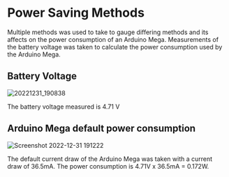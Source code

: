 # Power Saving Methods

Multiple methods was used to take to gauge differing methods and its affects on the power consumption of an Arduino Mega. Measurements of the battery voltage was taken to calculate the power consumption used by the Arduino Mega.

## Battery Voltage
![20221231_190838](https://user-images.githubusercontent.com/116183995/210134554-3cd494b7-47a1-40c1-8687-082593425a9e.jpg)

The battery voltage measured is 4.71 V

## Arduino Mega default power consumption
![Screenshot 2022-12-31 191222](https://user-images.githubusercontent.com/116183995/210134622-ed59b388-d4a9-493c-9a34-4700417ec223.jpg)

The default current draw of the Arduino Mega was taken with a current draw of 36.5mA. 
The power consumption is 4.71V x 36.5mA = 0.172W.
